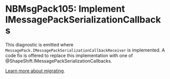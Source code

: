 # NBMsgPack105: Implement IMessagePackSerializationCallbacks

This diagnostic is emitted where `MessagePack.IMessagePackSerializationCallbackReceiver` is implemented.
A code fix is offered to replace this implementation with one of @ShapeShift.IMessagePackSerializationCallbacks.

[Learn more about migrating](../docs/migrating.md).
